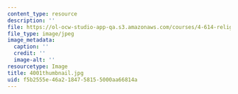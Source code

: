 ```yaml
---
content_type: resource
description: ''
file: https://ol-ocw-studio-app-qa.s3.amazonaws.com/courses/4-614-religious-architecture-and-islamic-cultures-fall-2002/f5b2555e46a2184758155000aa66814a_4001thumbnail.jpg
file_type: image/jpeg
image_metadata:
  caption: ''
  credit: ''
  image-alt: ''
resourcetype: Image
title: 4001thumbnail.jpg
uid: f5b2555e-46a2-1847-5815-5000aa66814a
---
```

